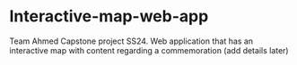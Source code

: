 # Interactive-map-web-app
Team Ahmed Capstone project SS24. Web application that has an interactive map with content regarding a commemoration (add details later)
